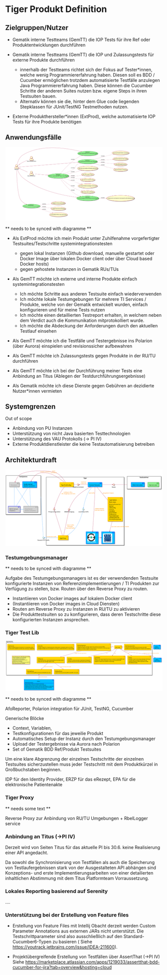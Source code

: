 # Tiger Produkt Definition

## Zielgruppen/Nutzer

* Gematik interne Testteams (GemTT) die IOP Tests für ihre Ref oder Produktentwicklungen durchführen

* Gematik interne Testteams (GemTT) die IOP und Zulassungstests für externe Produkte durchführen

    * innerhalb der Testteams richtet sich der Fokus auf Tester*innen, welche wenig Programmiererfahrung haben. Diesen
      soll es BDD / Cucumber ermöglichen trotzdem automatisierte Testfälle anzulegen Java Programmiererfahrung haben.
      Diese können die Cucumber Schritte der anderen Suites nutzen bzw. eigene Steps in ihren Testsuiten bauen.
    * Alternativ können sie die, hinter dem Glue code liegenden Stepklassen für JUnit/TestNG Testmethoden nutzen.

* Externe Produkthersteller*innen (ExtProd), welche automatisierte IOP Tests für ihre Produkte benötigen

## Anwendungsfälle

![UseCaseDiagramme](tiger_use_cases.white.svg)

** needs to be synced with diagramme **

* Als ExtProd möchte ich mein Produkt unter Zuhilfenahme vorgefertigter Testsuites/Testschritte systemintegrationstesten

    * gegen lokal Instanzen (Github download, manuelle gestartet oder Docker Image über lokalen Docker client oder über
      Cloud based Docker hosts)
    * gegen gehostete Instanzen in Gematik RUs/TUs
* Als GemTT möchte ich externe und interne Produkte einfach systemintegrationstesten
    * Ich möchte Schritte aus anderen Testsuite einfach wiederverwenden
    * Ich möchte lokale Testumgebungen für mehrere TI Services / Produkte, welche von der Gematik entwickelt wurden,
      einfach konfigurieren und für meine Tests nutzen
    * Ich möchte einen detaillierten Testreport erhalten, in welchem neben dem Verdict auch die Kommunikation
      mitprotokolliert wurde.
    * Ich möchte die Abdeckung der Anforderungen durch den aktuellen Testlauf einsehen
* Als GemTT möchte ich die Testfälle und Testergebnisse ins Polarion (über Aurora) einspielen und revisionssicher
  aufbewahren

* Als GemTT möchte ich Zulassungstests gegen Produkte in der RU/TU durchführen
 
* Als GemTT möchte ich bei der Durchführung meiner Tests eine Anbindung an Titus (Ablegen der
  Testdurchführungsergebnisse)

* Als Gematik möchte ich diese Dienste gegen Gebühren an dezidierte Nutzer*innen vermieten

## Systemgrenzen

Out of scope

* Anbindung von PU Instanzen
* Unterstützung von nicht Java basierten Testtechnologien
* Unterstützung des VAU Protokolls (→ PI IV)
* Externe Produktdienstleister die keine Testautomatisierung betreiben

## Architekturdraft

![ComponentsDiagramme](tiger_components.white.svg)


### Testumgebungsmanager

** needs to be synced with diagramme **

Aufgabe des Testumgebungsmanagers ist es der verwendenden Testsuite konfigurierte Instanzen von
Referenzimplementierungen / TI Produkten zur Verfügung zu stellen, bzw. Routen über den Reverse Proxy zu routen.

* Instantiieren von Docker images auf lokalem Docker client
* (Instantiieren von Docker images in Cloud Diensten)
* Routen am Reverse Proxy zu Instanzen in RU/TU zu aktivieren
* Die Produkttestsuiten so zu konfigurieren, dass deren Testschritte diese konfigurierten Instanzen ansprechen.

### Tiger Test Lib

![TigerTestLibComponentsDiagramme](tiger-test-lib_components.white.svg)

** needs to be synced with diagramme **

AfoReporter, Polarion integration für JUnit, TestNG, Cucumber

Generische Blöcke

* Context, Variablen,
* Testkonfigurationen für das jeweilie Produkt
* Automatisches Setup der Instanz durch den Testumgebungsmanager
* Upload der Testergebnisse via Aurora nach Polarion
* Set of Gematik BDD Ref/Produkt Testsuites

Um eine klare Abgrenzung der einzelnen Testschritte der einzelnen Testsuites sicherzustellen muss jeder Testschritt mit
dem Produktkürzel in Großbuchstaben beginnen.

IDP für den Identity Provider, ERZP für das eRezept, EPA für die elektronische Patientenakte

### Tiger Proxy

** needs some text **

Reverse Proxy zur Anbindung von RU/TU Umgebungen + RbelLogger service

### Anbindung an Titus (→PI IV)

Derzeit wird von Seiten Titus für das aktuelle PI bis 30.6. keine Realisierung einer API angedacht.

Da sowohl die Synchronisierung von Testfällen als auch die Speicherung von Testlaufergebnissen stark von der
Ausgestalteten API abhängen sind Konzeptions- und erste Implementierungsarbeiten von einer detailierten inhaltlichen
Abstimmung mit dem Titus Platformteam Vorraussetzung.

### Lokales Reporting basierend auf Serenity

....

### Unterstützung bei der Erstellung von Feature files

* Erstellung von Feature Files mit Intellij Obacht derzeit werden Custom Parameter Annotations aus externen JARs nicht
  unterstützt. Die Testschrittparameter sind also ausschließlich auf den Standard-Cucumber6-Typen zu basieren (
  Siehe https://youtrack.jetbrains.com/issue/IDEA-211600).

* Projektübergreifende Erstellung von Testfällen über AssertThat (→PI IV)
  Siehe https://marketplace.atlassian.com/apps/1219033/assertthat-bdd-cucumber-for-jira?tab=overview&hosting=cloud

